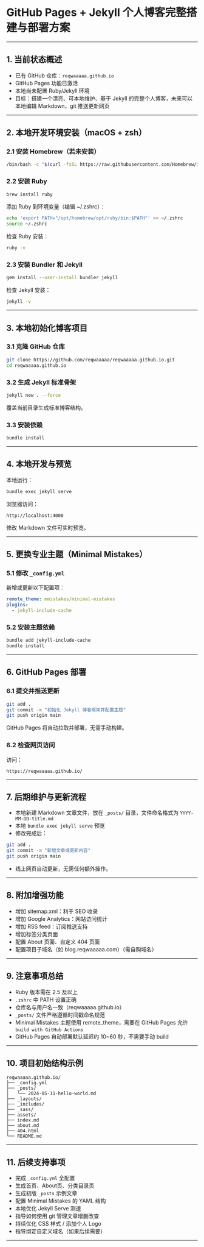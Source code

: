 # GitHub Pages + Jekyll 个人博客完整搭建与部署方案

---

## 1. 当前状态概述

- 已有 GitHub 仓库：`reqwaaaaa.github.io`
- GitHub Pages 功能已激活
- 本地尚未配置 Ruby/Jekyll 环境
- 目标：搭建一个漂亮、可本地维护、基于 Jekyll 的完整个人博客，未来可以本地编辑 Markdown，git 推送更新网页

---

## 2. 本地开发环境安装（macOS + zsh）

### 2.1 安装 Homebrew（若未安装）

```bash
/bin/bash -c "$(curl -fsSL https://raw.githubusercontent.com/Homebrew/install/HEAD/install.sh)"
```

### 2.2 安装 Ruby

```bash
brew install ruby
```

添加 Ruby 到环境变量（编辑 ~/.zshrc）：

```bash
echo 'export PATH="/opt/homebrew/opt/ruby/bin:$PATH"' >> ~/.zshrc
source ~/.zshrc
```

检查 Ruby 安装：

```bash
ruby -v
```

### 2.3 安装 Bundler 和 Jekyll

```bash
gem install --user-install bundler jekyll
```

检查 Jekyll 安装：

```bash
jekyll -v
```

---

## 3. 本地初始化博客项目

### 3.1 克隆 GitHub 仓库

```bash
git clone https://github.com/reqwaaaaa/reqwaaaaa.github.io.git
cd reqwaaaaa.github.io
```

### 3.2 生成 Jekyll 标准骨架

```bash
jekyll new . --force
```

覆盖当前目录生成标准博客结构。

### 3.3 安装依赖

```bash
bundle install
```

---

## 4. 本地开发与预览

本地运行：

```bash
bundle exec jekyll serve
```

浏览器访问：

```
http://localhost:4000
```

修改 Markdown 文件可实时预览。

---

## 5. 更换专业主题（Minimal Mistakes）

### 5.1 修改 `_config.yml`

新增或更新以下配置项：

```yaml
remote_theme: mmistakes/minimal-mistakes
plugins:
  - jekyll-include-cache
```

### 5.2 安装主题依赖

```bash
bundle add jekyll-include-cache
bundle install
```

---

## 6. GitHub Pages 部署

### 6.1 提交并推送更新

```bash
git add .
git commit -m "初始化 Jekyll 博客框架并配置主题"
git push origin main
```

GitHub Pages 将自动拉取并部署，无需手动构建。

### 6.2 检查网页访问

访问：

```
https://reqwaaaaa.github.io/
```

---

## 7. 后期维护与更新流程

- 本地新建 Markdown 文章文件，放在 `_posts/` 目录，文件命名格式为 `YYYY-MM-DD-title.md`
- 本地 `bundle exec jekyll serve` 预览
- 修改完成后：

```bash
git add .
git commit -m "新增文章或更新内容"
git push origin main
```

- 线上网页自动更新，无需任何额外操作。

---

## 8. 附加增强功能

- 增加 sitemap.xml：利于 SEO 收录
- 增加 Google Analytics：网站访问统计
- 增加 RSS feed：订阅推送支持
- 增加标签分类页面
- 配置 About 页面、自定义 404 页面
- 配置项目子域名（如 blog.reqwaaaaa.com）（需自购域名）

---

## 9. 注意事项总结

- Ruby 版本需在 2.5 及以上
- `.zshrc` 中 PATH 设置正确
- 仓库名与用户名一致（reqwaaaaa.github.io）
- `_posts/` 文件严格遵循时间戳命名规范
- Minimal Mistakes 主题使用 remote_theme，需要在 GitHub Pages 允许 `build with GitHub Actions`
- GitHub Pages 自动部署默认延迟约 10~60 秒，不需要手动 build

---

## 10. 项目初始结构示例

```text
reqwaaaaa.github.io/
├── _config.yml
├── _posts/
│   └── 2024-05-11-hello-world.md
├── _layouts/
├── _includes/
├── _sass/
├── assets/
├── index.md
├── about.md
├── 404.html
└── README.md
```

---

## 11. 后续支持事项

- 完成 `_config.yml` 全配置
- 生成首页、About页、分类目录页
- 生成初版 `_posts` 示例文章
- 配置 Minimal Mistakes 的 YAML 结构
- 本地优化 Jekyll Serve 测速
- 指导如何使用 git 管理文章增删改查
- 持续优化 CSS 样式 / 添加个人 Logo
- 指导绑定自定义域名（如果后续需要）

---